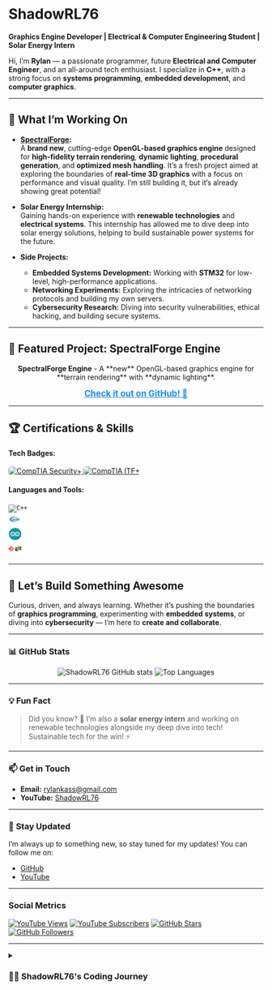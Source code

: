 # **ShadowRL76**

**Graphics Engine Developer | Electrical & Computer Engineering Student | Solar Energy Intern**

Hi, I’m **Rylan** — a passionate programmer, future **Electrical and Computer Engineer**, and an all-around tech enthusiast. I specialize in **C++**, with a strong focus on **systems programming**, **embedded development**, and **computer graphics**.

---

## 🚀 **What I’m Working On**
- **[SpectralForge](https://github.com/ShadowRL76/SpectralForge):**  
   A **brand new**, cutting-edge **OpenGL-based graphics engine** designed for **high-fidelity terrain rendering**, **dynamic lighting**, **procedural generation**, and **optimized mesh handling**. It’s a fresh project aimed at exploring the boundaries of **real-time 3D graphics** with a focus on performance and visual quality. I’m still building it, but it’s already showing great potential!
  
- **Solar Energy Internship:**  
   Gaining hands-on experience with **renewable technologies** and **electrical systems**. This internship has allowed me to dive deep into solar energy solutions, helping to build sustainable power systems for the future.
  
- **Side Projects:**  
   - **Embedded Systems Development:** Working with **STM32** for low-level, high-performance applications.
   - **Networking Experiments:** Exploring the intricacies of networking protocols and building my own servers.
   - **Cybersecurity Research:** Diving into security vulnerabilities, ethical hacking, and building secure systems.

---

## 🌟 **Featured Project: SpectralForge Engine**

<p align="center">
  <b>SpectralForge Engine</b> - A **new** OpenGL-based graphics engine for **terrain rendering** with **dynamic lighting**.
</p>
<p align="center">
  <a href="https://github.com/ShadowRL76/SpectralForge" style="font-size: 1.2em; color: #1c8adb; font-weight: bold;">Check it out on GitHub! 🚀</a>
</p>

---

## 🏆 **Certifications & Skills**

#### **Tech Badges:**
<p>
  <a href="https://www.comptia.org/certifications/security">
    <img src="https://img.shields.io/badge/CompTIA-Security%2B-brightgreen?style=for-the-badge&logo=comptia" alt="CompTIA Security+" style="border-radius: 5px;"/>
  </a>
  <a href="https://www.comptia.org/certifications/it-fundamentals">
    <img src="https://img.shields.io/badge/CompTIA-ITF%2B-blue?style=for-the-badge&logo=comptia" alt="CompTIA ITF+" style="border-radius: 5px;"/>
  </a>
</p>

#### **Languages and Tools:**
<code><img src="https://raw.githubusercontent.com/github/explore/master/topics/cplusplus/cplusplus.png" width="26" title="C++" style="margin-right: 10px;" /> <img src="https://raw.githubusercontent.com/github/explore/master/topics/opengl/opengl.png" width="26" title="OpenGL" style="margin-right: 10px;" /> <img src="https://raw.githubusercontent.com/github/explore/master/topics/arduino/arduino.png" width="26" title="Arduino" style="margin-right: 10px;" /> <img src="https://raw.githubusercontent.com/github/explore/master/topics/git/git.png" width="26" title="Git" style="margin-right: 10px;" /></code>

---

## 🤝 **Let’s Build Something Awesome**

Curious, driven, and always learning. Whether it’s pushing the boundaries of **graphics programming**, experimenting with **embedded systems**, or diving into **cybersecurity** — I’m here to **create and collaborate**.

---

### 📊 **GitHub Stats**

<p align="center">
   <img src="https://github-readme-stats.vercel.app/api?username=ShadowRL76&show_icons=true&theme=gruvbox" alt="ShadowRL76 GitHub stats" width="400"/>
   <img src="https://github-readme-stats.vercel.app/api/top-langs/?username=ShadowRL76&layout=compact&theme=dark" alt="Top Languages" width="400"/>
</p>

---

### 💡 **Fun Fact**
> Did you know? 🌱 I’m also a **solar energy intern** and working on renewable technologies alongside my deep dive into tech! Sustainable tech for the win! ⚡

---

### 📫 **Get in Touch**
- **Email:** rylankass@gmail.com
- **YouTube:** [ShadowRL76](https://www.youtube.com/channel/UCetCzxQEy0gsbkWNrjp3VRA)

---

### 🚀 **Stay Updated**

I’m always up to something new, so stay tuned for my updates! You can follow me on:

- [GitHub](https://github.com/ShadowRL76)
- [YouTube](https://www.youtube.com/channel/UCetCzxQEy0gsbkWNrjp3VRA)

---

### Social Metrics

[![YouTube Views](https://img.shields.io/youtube/views/UCetCzxQEy0gsbkWNrjp3VRA?label=YouTube%20Views&style=for-the-badge&logo=youtube)](https://www.youtube.com/channel/UCetCzxQEy0gsbkWNrjp3VRA)
[![YouTube Subscribers](https://img.shields.io/youtube/channel/subscribers/UCetCzxQEy0gsbkWNrjp3VRA?label=YouTube%20Subscribers&style=for-the-badge&logo=youtube)](https://www.youtube.com/channel/UCetCzxQEy0gsbkWNrjp3VRA)
[![GitHub Stars](https://img.shields.io/github/stars/ShadowRL76/YourRepository?style=for-the-badge&logo=github)](https://github.com/ShadowRL76)
[![GitHub Followers](https://img.shields.io/github/followers/ShadowRL76?style=for-the-badge&logo=github)](https://github.com/ShadowRL76)

---

<details>
 <summary><h3>👨‍💻 ShadowRL76's Coding Journey</h3></summary>
   Working on it
